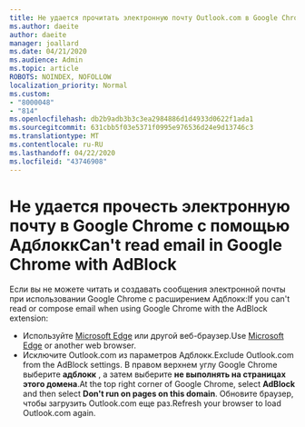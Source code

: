 ```yaml
---
title: Не удается прочитать электронную почту Outlook.com в Google Chrome с Адблокк
ms.author: daeite
author: daeite
manager: joallard
ms.date: 04/21/2020
ms.audience: Admin
ms.topic: article
ROBOTS: NOINDEX, NOFOLLOW
localization_priority: Normal
ms.custom:
- "8000048"
- "814"
ms.openlocfilehash: db2b9adb3b3c3ea2984886d1d4933d0622f1ada1
ms.sourcegitcommit: 631cbb5f03e5371f0995e976536d24e9d13746c3
ms.translationtype: MT
ms.contentlocale: ru-RU
ms.lasthandoff: 04/22/2020
ms.locfileid: "43746908"
---
```

# <a name="cant-read-email-in-google-chrome-with-adblock"></a><span data-ttu-id="b67ec-102">Не удается прочесть электронную почту в Google Chrome с помощью Адблокк</span><span class="sxs-lookup"><span data-stu-id="b67ec-102">Can't read email in Google Chrome with AdBlock</span></span>

<span data-ttu-id="b67ec-103">Если вы не можете читать и создавать сообщения электронной почты при использовании Google Chrome с расширением Адблокк:</span><span class="sxs-lookup"><span data-stu-id="b67ec-103">If you can't read or compose email when using Google Chrome with the AdBlock extension:</span></span>

- <span data-ttu-id="b67ec-104">Используйте [Microsoft Edge](https://go.microsoft.com/fwlink/p/?linkid=2001503&amp;clcid=0x409) или другой веб-браузер.</span><span class="sxs-lookup"><span data-stu-id="b67ec-104">Use [Microsoft Edge](https://go.microsoft.com/fwlink/p/?linkid=2001503&amp;clcid=0x409) or another web browser.</span></span>
- <span data-ttu-id="b67ec-105">Исключите Outlook.com из параметров Адблокк.</span><span class="sxs-lookup"><span data-stu-id="b67ec-105">Exclude Outlook.com from the AdBlock settings.</span></span> <span data-ttu-id="b67ec-106">В правом верхнем углу Google Chrome выберите **адблокк** , а затем выберите **не выполнять на страницах этого домена**.</span><span class="sxs-lookup"><span data-stu-id="b67ec-106">At the top right corner of Google Chrome, select **AdBlock** and then select **Don't run on pages on this domain**.</span></span> <span data-ttu-id="b67ec-107">Обновите браузер, чтобы загрузить Outlook.com еще раз.</span><span class="sxs-lookup"><span data-stu-id="b67ec-107">Refresh your browser to load Outlook.com again.</span></span>